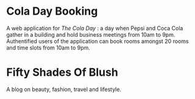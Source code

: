 # Cola Day Booking 
A web application for _The Cola Day_ : a day when Pepsi and Coca Cola gather in a building and hold business meetings from 10am to 9pm.
Authentified users of the application can book rooms amongst 20 rooms and time slots from 10am to 9pm.

# Fifty Shades Of Blush
A blog on beauty, fashion, travel and lifestyle.

